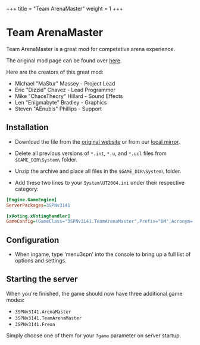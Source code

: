 +++
title = "Team ArenaMaster"
weight = 1
+++

# Team ArenaMaster

Team ArenaMaster is a great mod for competetive arena experience.

The original mod page can be found over [here](https://www.utzone.de/forum/downloads.php?do=file&id=981).

Here are the creators of this great mod:

- Michael "MaStur" Massey - Project Lead
- Eric "Dizzid" Chavez - Lead Programmer
- Mike "ChaosTheory" Hillard - Sound Effects
- Len "Enigmabyte" Bradley - Graphics
- Steven "AEnubis" Phillips - Support

## Installation

- Download the file from the [original website](https://www.utzone.de/forum/downloads.php?do=file&id=981) or from our [local mirror](3spn_v3.141.7z).
- Delete all previous versions of `*.int`, `*.u`, and `*.ucl` files from `$GAME_DIR\System\` folder.
- Unzip the archive and place all files in the `$GAME_DIR\System\` folder.

- Add these two lines to your `System\UT2004.ini` under their respective category:

```ini
[Engine.GameEngine]
ServerPackages=3SPNv3141
```

```ini
[xVoting.xVotingHandler]
GameConfig=(GameClass="3SPNv3141.TeamArenaMaster",Prefix="DM",Acronym=,GameName="AM",Mutators="None",Options=)
```

## Configuration

- When ingame, type 'menu3spn' into the console to bring up a full list of options and settings.

## Starting the server

When you're finished, the game should now have three additional game modes:

- `3SPNv3141.ArenaMaster`
- `3SPNv3141.TeamArenaMaster`
- `3SPNv3141.Freon`

Simply choose one of them for your `?game` parameter on server startup.
